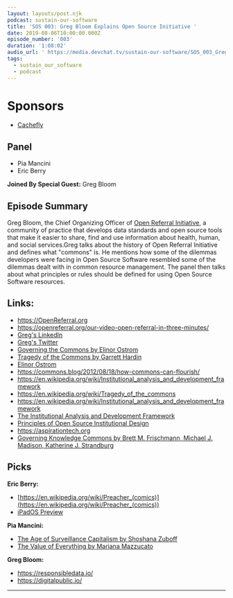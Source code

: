 ```yaml
---
layout: layouts/post.njk
podcast: sustain-our-software
title: 'SOS 003: Greg Bloom Explains Open Source Initiative '
date: 2019-08-06T10:00:00.000Z
episode_number: '003'
duration: '1:08:02'
audio_url: ' https://media.devchat.tv/sustain-our-software/SOS_003_Greg_Bloom.mp3'
tags:
  - sustain_our_software
  - podcast
---
```

# Sponsors

* [Cachefly](https://www.cachefly.com/)

## Panel

* Pia Mancini
* Eric Berry

**Joined By Special Guest:** Greg Bloom

## Episode Summary

Greg Bloom, the Chief Organizing Officer of [Open Referral Initiative](https://openreferral.org), a community of practice that develops data standards and open source tools that make it easier to share, find and use information about health, human, and social services.Greg talks about the history of Open Referral Initiative and defines what "commons" is. He mentions how some of the dilemmas developers were facing in Open Source Software resembled some of the dilemmas dealt with in common resource management. The panel then talks about what principles or rules should be defined for using Open Source Software resources.

## Links:

* <https://OpenReferral.org>
* [https://openreferral.org/our-video-open-referral-in-three-minutes/ ](https://openreferral.org/our-video-open-referral-in-three-minutes/)
* [Greg's LinkedIn](https://www.linkedin.com/in/gregbloom/)
* [Greg's Twitter](https://twitter.com/greggish)
* [Governing the Commons by Elinor Ostrom](https://www.amazon.com/Governing-Commons-Evolution-Institutions-Collective/dp/0521405998)
* [Tragedy of the Commons by Garrett Hardin](https://en.wikipedia.org/wiki/Tragedy_of_the_commons)
* [Elinor Ostrom](https://en.wikipedia.org/wiki/Elinor_Ostrom)
* <https://commons.blog/2012/08/18/how-commons-can-flourish/>
* <https://en.wikipedia.org/wiki/Institutional_analysis_and_development_framework>
* <https://en.wikipedia.org/wiki/Tragedy_of_the_commons>
* <https://en.wikipedia.org/wiki/Institutional_analysis_and_development_framework>
* [The Institutional Analysis and Development Framework](https://ocsdnet.org/about-ocsdnet/about-ocs/iad-framework/)
* [Principles of Open Source Institutional Design](https://discourse.sustainoss.org/t/principles-of-open-source-institutional-design/62)
* <https://aspirationtech.org>
* [Governing Knowledge Commons by  Brett M. Frischmann, Michael J. Madison, Katherine J. Strandburg ](https://www.amazon.com/Governing-Knowledge-Commons-Brett-Frischmann/dp/0190225823)


## Picks

**Eric Berry:**

* [https://en.wikipedia.org/wiki/Preacher_(comics)](https://en.wikipedia.org/wiki/Preacher_(comics))
* [iPadOS Preview](https://www.apple.com/ipados/ipados-preview/)

**Pia Mancini:**

* [The Age of Surveillance Capitalism by Shoshana Zuboff ](https://www.amazon.com/Age-Surveillance-Capitalism-Future-Frontier/dp/1610395697)
* [The Value of Everything by Mariana Mazzucato](https://www.amazon.com/Value-Everything-Making-Taking-Economy/dp/161039674X/ref=sr_1_1?crid=239S60ARO3RHF&keywords=the+value+of+everything&qid=1561737100&s=books&sprefix=the+value+of+ever%2Cstripbooks%2C173&sr=1-1)

**Greg Bloom:**

* <https://responsibledata.io/>
* <https://digitalpublic.io/>

- - -
